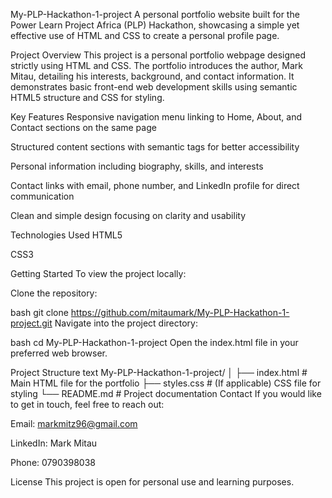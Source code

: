 My-PLP-Hackathon-1-project
A personal portfolio website built for the Power Learn Project Africa (PLP) Hackathon, showcasing a simple yet effective use of HTML and CSS to create a personal profile page.

Project Overview
This project is a personal portfolio webpage designed strictly using HTML and CSS. The portfolio introduces the author, Mark Mitau, detailing his interests, background, and contact information. It demonstrates basic front-end web development skills using semantic HTML5 structure and CSS for styling.

Key Features
Responsive navigation menu linking to Home, About, and Contact sections on the same page

Structured content sections with semantic tags for better accessibility

Personal information including biography, skills, and interests

Contact links with email, phone number, and LinkedIn profile for direct communication

Clean and simple design focusing on clarity and usability

Technologies Used
HTML5

CSS3

Getting Started
To view the project locally:

Clone the repository:

bash
git clone https://github.com/mitaumark/My-PLP-Hackathon-1-project.git
Navigate into the project directory:

bash
cd My-PLP-Hackathon-1-project
Open the index.html file in your preferred web browser.

Project Structure
text
My-PLP-Hackathon-1-project/
│
├── index.html        # Main HTML file for the portfolio
├── styles.css        # (If applicable) CSS file for styling
└── README.md         # Project documentation
Contact
If you would like to get in touch, feel free to reach out:

Email: markmitz96@gmail.com

LinkedIn: Mark Mitau

Phone: 0790398038

License
This project is open for personal use and learning purposes.
